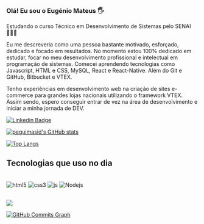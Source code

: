 
### Olá! Eu sou o Eugénio Mateus 🖐️

Estudando o curso Técnico em Desenvolvimento de Sistemas pelo SENAI 🧑🏿‍🎓

Eu me descreveria como uma pessoa bastante motivado, esforçado, dedicado e focado em resultados. No momento estou 100% dedicado em estudar, focar no meu desenvolvimento profissional e intelectual em programação de sistemas. Comecei aprendendo tecnologias como Javascript, HTML e CSS, MySQL, React e React-Native. Além do Git e GitHub, Bitbucket e VTEX.

Tenho experiências em desenvolvimento web na criação de sites e-commerce para grandes lojas nacionais utilizando o framework VTEX. Assim sendo, espero conseguir entrar de vez na área de desenvolvimento e iniciar a minha jornada de DEV.


[![Linkedin Badge](https://img.shields.io/badge/-LinkedIn-blue?style=flat-square&logo=Linkedin&logoColor=white&link=https://https://www.linkedin.com/in/eug%C3%A9nio-mateus-5610ba223/)](https://www.linkedin.com/in/eug%C3%A9nio-mateus-5610ba223/)

<a href="http://www.github.com/peguimasid"><img src="https://github-readme-stats-peguimasid.vercel.app/api?username=EuGenio00&show_icons=true&hide=&count_private=true&title_color=3382ed&text_color=ffffff&icon_color=3382ed&bg_color=171717&hide_border=true&show_icons=true" alt="peguimasid's GitHub stats" /></a>

[![Top Langs](https://github-readme-stats.vercel.app/api/top-langs/?username=EuGenio00&layout=compact)](https://github.com/anuraghazra/github-readme-stats)

## Tecnologias que uso no dia 


<div style="display: inline_block"><br/>
<img align="center" alt="html5" src="https://img.shields.io/badge/HTML5-E34F26?style=for-the-badge&logo=html5&logoColor=white" />
<img align="center" alt="css3" src="https://img.shields.io/badge/CSS3-1572B6?style=for-the-badge&logo=css3&logoColor=white" />
<img align="center" alt="js" src="https://img.shields.io/badge/JavaScript-F7DF1E?style=for-the-badge&logo=javascript&logoColor=black" />
<img align="center" alt="Nodejs" src="https://img.shields.io/badge/Node.js-43853D?style=for-the-badge&logo=node.js&logoColor=white" />
</div><br/>


<a href="http://www.github.com/EuGenio00"><img src="https://github-readme-streak-stats.herokuapp.com/?user=EuGenio00&stroke=ffffff&background=171717&ring=3382ed&fire=3382ed&currStreakNum=ffffff&currStreakLabel=3382ed&sideNums=ffffff&sideLabels=ffffff&dates=ffffff&hide_border=true" /></a>

<a href="http://www.github.com/peguimasid"><img src="https://activity-graph.herokuapp.com/graph?username=EuGenio00&bg_color=171717&color=ffffff&line=3382ed&point=ffffff&area_color=171717&area=true&hide_border=true&custom_title=GitHub%20Commits%20Graph" alt="GitHub Commits Graph" /></a>

